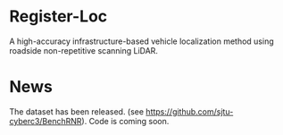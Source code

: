 # Register-Loc
A high-accuracy infrastructure-based vehicle localization method using roadside non-repetitive scanning LiDAR.

# News

The dataset has been released. (see https://github.com/sjtu-cyberc3/BenchRNR).
Code is coming soon.